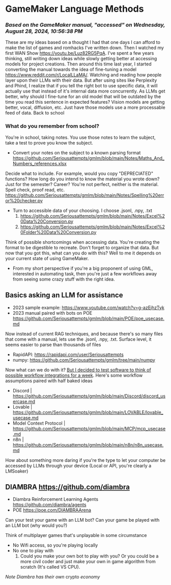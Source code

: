 # GameMaker Language Methods
### *Based on the GameMaker manual, "accessed" on ‎Wednesday, ‎August ‎28, ‎2024, ‏‎10:56:38 PM*

These are my ideas based on a thought I had that one days I can afford to make the list of games and romhacks I've written down. Then I watched my first WAN Show https://youtu.be/Luz82RG5PqA. I've spent a few years thinking, still writing down ideas while slowly getting better at accessing models for project creations. Then around this time last year, I started converting the manual towards the idea of fine-tuning a model https://www.reddit.com/r/LocalLLaMA/. Watching and reading how people layer upon their LLMs with their data. But after using sites like Perplexity and Phind, I realize that if you tell the right bot to use specific data, it will actually use that instead of it's internal data more concurrently. As LLMs get better, why should I fine-tune for an old model that will be outdated by the time you read this sentence in expected features? Vision models are getting better, vocal, diffusion, etc. Just have those models use a more processable feed of data. Back to school

### What do you remember from school?
You're in school, taking notes. You use those notes to learn the subject, take a test to prove you know the subject.
- Convert your notes on the subject to a known parsing format https://github.com/Seriousattempts/gmlm/blob/main/Notes/Maths_And_Numbers_references.xlsx

Decide what to include. For example, would you copy "DEPRECIATED" functions? How long do you intend to know the material you wrote down? Just for the semester? Career?
You're not perfect, neither is the material. Spell check, proof read, etc. https://github.com/Seriousattempts/gmlm/blob/main/Notes/Spelling%20error%20checker.py
- Turn to accessible data of your choosing. I choose .jsonl, .npy, .txt
  1. https://github.com/Seriousattempts/gmlm/blob/main/Notes/Excel%20Data%20Conversion.py
  2. https://github.com/Seriousattempts/gmlm/blob/main/Notes/Excel%20Folder%20Data%20Conversion.py

Think of possible shortcomings when accessing data. You're creating the format to be digestible to recreate. Don't forget to organize that data. But now that you got this, what can you do with this? Well to me it depends on your current state of using GameMaker.
- From my short perspective if you're a big proponent of using GML, interested in automating task, then you're just a few workflows away from seeing some crazy stuff with the right idea.

## Basics asking an LLM for assistance
- 2023 sample example: https://www.youtube.com/watch?v=g-azEjhzTyk
- 2023 manual paired with bots on POE https://github.com/Seriousattempts/gmlm/blob/main/POE/poe_usecase.md

Now instead of current RAG techniques, and because there's so many files that come with a manual, lets use the .jsonl, .npy, .txt. Surface level, it seems easier to parse than thousands of files
- RapidAPI: https://rapidapi.com/user/Seriousattempts
- numpy: https://github.com/Seriousattempts/gmlm/tree/main/numpy

Now what can we do with it? [But I decided to test software to think of possible workflow integrations for a week](https://www.youtube.com/watch?v=lX_JabC6I5o). Here's some workflow assumptions paired with half baked ideas
- Discord | https://github.com/Seriousattempts/gmlm/blob/main/Discord/discord_usercase.md
- Lovable | https://github.com/Seriousattempts/gmlm/blob/main/LOVABLE/lovable_usecase.md
- Model Context Protocol | https://github.com/Seriousattempts/gmlm/blob/main/MCP/mcp_usecase.md
- n8n | https://github.com/Seriousattempts/gmlm/blob/main/n8n/n8n_usecase.md

How about something more daring if you're the type to let your computer be accessed by LLMs through your device (Local or API, you're clearly a LMSoaker)
## DIAMBRA https://github.com/diambra
- Diambra Reinforcement Learning Agents https://github.com/diambra/agents
- POE https://poe.com/DIAMBRAArena

Can your test your game with an LLM bot?
Can your game be played with an LLM bot (why would you?)

Think of multiplayer games that's unplayable in some circumstance
- No Wifi access, so you're playing locally
- No one to play with
  1. Could you make your own bot to play with you? Or you could be a more civil coder and just make your own in game algorithm from scratch (It's called VS CPU).

*Note Diambra has their own* crypto *economy*



